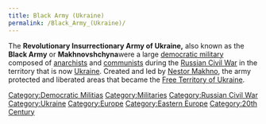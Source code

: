 ```yaml
---
title: Black Army (Ukraine)
permalink: /Black_Army_(Ukraine)/
---
```


The **Revolutionary Insurrectionary Army of Ukraine,** also known as the
**Black Army** or **Makhnovshchyna**were a large [democratic
military](Democratic_Militia.md "wikilink") composed of
[anarchists](Anarchism.md "wikilink") and
[communists](Communism.md "wikilink") during the [Russian Civil
War](Russian_Civil_War.md "wikilink") in the territory that is now
[Ukraine](Ukraine.md "wikilink"). Created and led by [Nestor
Makhno](Nestor_Makhno.md "wikilink"), the army protected and liberated
areas that became the [Free Territory of
Ukraine](Free_Territory_of_Ukraine.md "wikilink").

[Category:Democratic Militias](Category:Democratic_Militias.md "wikilink")
[Category:Militaries](Category:Militaries.md "wikilink") [Category:Russian
Civil War](Category:Russian_Civil_War.md "wikilink")
[Category:Ukraine](Category:Ukraine.md "wikilink")
[Category:Europe](Category:Europe.md "wikilink") [Category:Eastern
Europe](Category:Eastern_Europe.md "wikilink") [Category:20th
Century](Category:20th_Century.md "wikilink")